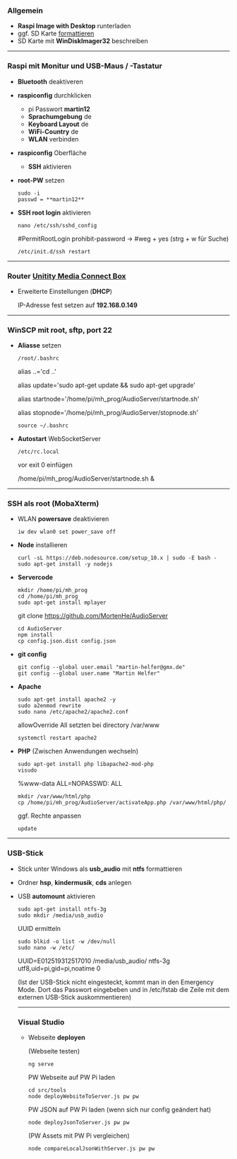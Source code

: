 ### Allgemein
- **Raspi Image with Desktop** runterladen
- ggf. SD Karte [formattieren](https://www.sdcard.org/downloads/formatter_3/)
- SD Karte mit **WinDiskImager32** beschreiben

---

### Raspi mit Monitur und USB-Maus / -Tastatur
- **Bluetooth** deaktiveren

- **raspiconfig** durchklicken
  - pi Passwort **martin12**
  - **Sprachumgebung** de
  - **Keyboard Layout** de
  - **WiFi-Country** de
  - **WLAN** verbinden

- **raspiconfig** Oberfläche
  - **SSH** aktivieren

- **root-PW** setzen
  
      sudo -i
      passwd = **martin12**

- **SSH root login** aktivieren
   
      nano /etc/ssh/sshd_config
  
  #PermitRootLogin prohibit-password → #weg + yes (strg + w für Suche)
  
      /etc/init.d/ssh restart

---

### Router [Unitity Media Connect Box](http://192.168.0.1/common_page/login.html)
- Erweiterte Einstellungen (**DHCP**)

  IP-Adresse fest setzen auf **192.168.0.149**

---

### WinSCP mit **root**, **sftp**, **port 22**
- **Aliasse** setzen
  
      /root/.bashrc

  alias ..='cd ..'

  alias update='sudo apt-get update && sudo apt-get upgrade'

  alias startnode='/home/pi/mh_prog/AudioServer/startnode.sh'

   alias stopnode='/home/pi/mh_prog/AudioServer/stopnode.sh'
  
      source ~/.bashrc

- **Autostart** WebSocketServer
  
      /etc/rc.local
      
  vor exit 0 einfügen

  /home/pi/mh_prog/AudioServer/startnode.sh &

---

### SSH als **root** (MobaXterm)

- WLAN **powersave** deaktivieren

      iw dev wlan0 set power_save off
- **Node** installieren

      curl -sL https://deb.nodesource.com/setup_10.x | sudo -E bash -
      sudo apt-get install -y nodejs

- **Servercode**

      mkdir /home/pi/mh_prog
      cd /home/pi/mh_prog
      sudo apt-get install mplayer

  git clone https://github.com/MortenHe/AudioServer
             
      cd AudioServer
      npm install
      cp config.json.dist config.json

- **git config**

      git config --global user.email "martin-helfer@gmx.de"
      git config --global user.name "Martin Helfer"

- **Apache**

      sudo apt-get install apache2 -y
      sudo a2enmod rewrite
      sudo nano /etc/apache2/apache2.conf 
    
    allowOverride All setzten bei directory /var/www
    
      systemctl restart apache2

- **PHP** (Zwischen Anwendungen wechseln)

      sudo apt-get install php libapache2-mod-php
      visudo
     
    %www-data ALL=NOPASSWD: ALL
    
      mkdir /var/www/html/php
      cp /home/pi/mh_prog/AudioServer/activateApp.php /var/www/html/php/
   
    ggf. Rechte anpassen

      update

---

### **USB-Stick**
- Stick unter Windows als **usb_audio** mit **ntfs** formattieren
- Ordner **hsp**, **kindermusik**, **cds** anlegen
- USB **automount** aktivieren 

      sudo apt-get install ntfs-3g
      sudo mkdir /media/usb_audio

  UUID ermitteln
  
      sudo blkid -o list -w /dev/null
      sudo nano -w /etc/
      
    UUID=E012519312517010 /media/usb_audio/ ntfs-3g utf8,uid=pi,gid=pi,noatime 0

    (Ist der USB-Stick nicht eingesteckt, kommt man in den Emergency Mode. Dort das Passwort eingebeben und in /etc/fstab die Zeile mit dem externen USB-Stick auskommentieren)

    ---

    ### Visual Studio
    - Webseite **deployen**

        (Webseite testen)
          
          ng serve
    
       PW Webseite auf PW Pi laden

          cd src/tools
          node deployWebsiteToServer.js pw pw 

      PW JSON auf PW Pi laden (wenn sich nur config geändert hat)

          node deployJsonToServer.js pw pw

      (PW Assets mit PW Pi vergleichen)
          
          node compareLocalJsonWithServer.js pw pw
